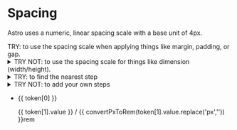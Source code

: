 <script setup>
	import tokens from '../tokens.json'

const filterTokensByType = (filterName) => {
 return Object.entries(tokens).filter((key) => {
  return key[1].type === filterName
 }).sort((a,b) => {
	return a[1].value.replace('px','') - b[1].value.replace('px','')
 })
}

const convertPxToRem = (px) => {
 return  0.0625  * px
}
</script>

# Spacing
 
Astro uses a numeric, linear spacing scale with a base unit of 4px. 

<section class="border-l-4 border-green-600 text-green-600 pl-8">
	<span class="font-bold">TRY:</span> <span class="text-gray-700">to use the spacing scale when applying things like margin, padding, or gap.</span>
</section>


<details>
	<summary class="border-l-4 pl-4 border-red-400 text-red-400">
	<span class="font-bold">TRY NOT:</span> <span class="text-gray-700">to use the spacing scale for things like dimension (width/height).</span>
	</summary>
	<ul class="px-10">
		<li>Your UI will break if you use our dynamic scaling feature.</li>
		<li>You dont gain anything.</li>
		<li>Dimension is a separate concept.</li>
		<li>Its okay to use one off values sometimes</li>
	</ul>
</details>



<details>
	<summary class="border-l-4 pl-4 border-green-600 text-green-600 m-0">
	<span class="font-bold">TRY:</span> <span class="text-gray-700">to find the nearest step</span>
	</summary>
	<p class="px-10">
	If you have 34px, first try `spacing-8` (32px), then try `spacing-9` (36px). If nothing available fits, reevaluate why you need 32px and consider using a one off. <a href="/404" class="text-pink-500">Caution with One Off Values</a>
	</p>
</details>
<details>
	<summary class="border-l-4 pl-4 border-red-400 text-red-400 mb-0">
	<span class="font-bold">TRY NOT:</span> <span class="text-gray-700">to add your own steps</span>
	</summary>
	<ul class="px-10">
		<li>We give a generous amount of steps at smaller sizes</li>
		<li>The step constraint is how the spacing system creates consistency. Too many steps will sacrifice consistency.</li>
		<li>Use caution</li>
	</ul>
</details>


<ul class="list-none leading-none m-0 p-0 mt-4">
 <li v-for="(token, index) in filterTokensByType('spacing')" :index="token[0]" class="list-none mb-3">
  <div class="m-0 p-0 leading-none" >
  <div class="h-4 block bg-gray-800" :style="{ 'height': '20px', 'width': `${token[1].value}` }"></div>
  </div>
  <div class="flex flex-col">
  <p class="m-0 mt-2 p-0 text-sm font-mono text-gray-400">{{ token[0] }}</p>
  <span class="text-xs text-gray-400">{{ token[1].value }} / {{ convertPxToRem(token[1].value.replace('px','')) }}rem</span>
  </div>
 </li>
</ul>